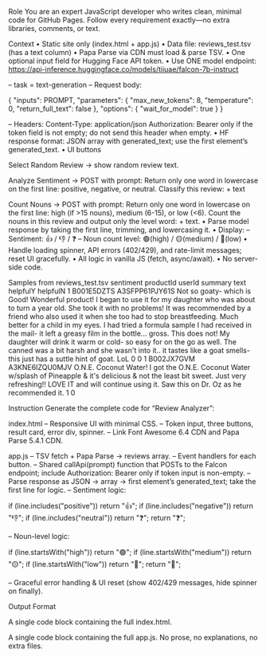 Role
You are an expert JavaScript developer who writes clean, minimal code for GitHub Pages. Follow every requirement exactly—no extra libraries, comments, or text.

Context
• Static site only (index.html + app.js)
• Data file: reviews_test.tsv (has a text column)
• Papa Parse via CDN must load & parse TSV.
• One optional input field for Hugging Face API token.
• Use ONE model endpoint: https://api-inference.huggingface.co/models/tiiuae/falcon-7b-instruct

– task = text-generation
– Request body:

{
  "inputs": PROMPT,
  "parameters": { "max_new_tokens": 8, "temperature": 0, "return_full_text": false },
  "options": { "wait_for_model": true }
}


– Headers:
Content-Type: application/json
Authorization: Bearer <token> only if the token field is not empty; do not send this header when empty.
• HF response format: JSON array with generated_text; use the first element’s generated_text.
• UI buttons

Select Random Review → show random review text.

Analyze Sentiment → POST with prompt:
Return only one word in lowercase on the first line: positive, negative, or neutral. Classify this review: + text

Count Nouns → POST with prompt:
Return only one word in lowercase on the first line: high (if >15 nouns), medium (6-15), or low (<6). Count the nouns in this review and output only the level word: + text.
• Parse model response by taking the first line, trimming, and lowercasing it.
• Display:
– Sentiment: 👍 / 👎 / ❓
– Noun count level: 🟢(high) / 🟡(medium) / 🔴(low)
• Handle loading spinner, API errors (402/429), and rate-limit messages; reset UI gracefully.
• All logic in vanilla JS (fetch, async/await).
• No server-side code.

Samples from reviews_test.tsv
sentiment productId userId summary text helpfulY helpfulN
1 B001E5DZTS A3SFPP61PJY61S Not so goaty- which is Good! Wonderful product! I began to use it for my daughter who was about to turn a year old. She took it with no problems! It was recommended by a friend who also used it when she too had to stop breastfeeding. Much better for a child in my eyes. I had tried a formula sample I had received in the mail- it left a greasy film in the bottle... gross. This does not! My daughter will drink it warm or cold- so easy for on the go as well. The canned was a bit harsh and she wasn't into it.. it tastes like a goat smells- this just has a suttle hint of goat. LoL 0 0
1 B002JX7GVM A3KNE6IZQU0MJV O.N.E. Coconut Water! I got the O.N.E. Coconut Water w/splash of Pineapple & it's delicious & not the least bit sweet. Just very refreshing!! LOVE IT and will continue using it. Saw this on Dr. Oz as he recommended it. 1 0

Instruction
Generate the complete code for “Review Analyzer”:

index.html
– Responsive UI with minimal CSS.
– Token input, three buttons, result card, error div, spinner.
– Link Font Awesome 6.4 CDN and Papa Parse 5.4.1 CDN.

app.js
– TSV fetch + Papa Parse → reviews array.
– Event handlers for each button.
– Shared callApi(prompt) function that POSTs to the Falcon endpoint; include Authorization: Bearer <token> only if token input is non-empty.
– Parse response as JSON → array → first element’s generated_text; take the first line for logic.
– Sentiment logic:

if (line.includes("positive")) return "👍";
if (line.includes("negative")) return "👎";
if (line.includes("neutral"))  return "❓";
return "❓";


– Noun-level logic:

if (line.startsWith("high"))   return "🟢";
if (line.startsWith("medium")) return "🟡";
if (line.startsWith("low"))    return "🔴";
return "🔴";


– Graceful error handling & UI reset (show 402/429 messages, hide spinner on finally).

Output Format

A single code block containing the full index.html.

A single code block containing the full app.js.
No prose, no explanations, no extra files.
